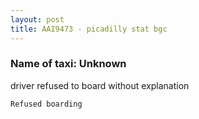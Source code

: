 ```yaml
---
layout: post
title: AAI9473 - picadilly stat bgc
---
```


### Name of taxi: Unknown

driver refused to board without explanation

```Refused boarding```
